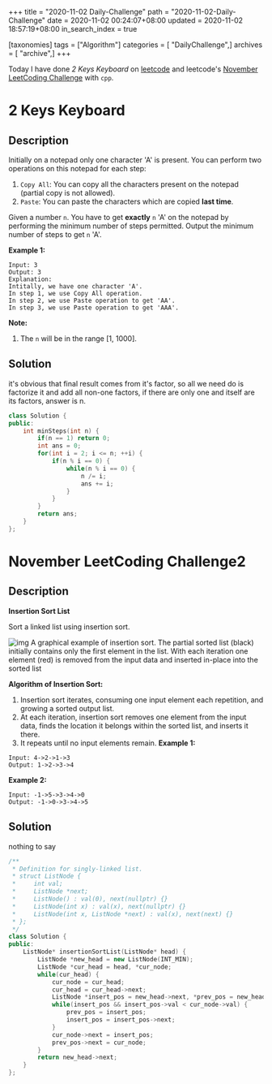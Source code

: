+++
title = "2020-11-02 Daily-Challenge"
path = "2020-11-02-Daily-Challenge"
date = 2020-11-02 00:24:07+08:00
updated = 2020-11-02 18:57:19+08:00
in_search_index = true

[taxonomies]
tags = ["Algorithm"]
categories = [ "DailyChallenge",]
archives = [ "archive",]
+++

Today I have done *2 Keys Keyboard* on [leetcode](https://leetcode.com/problems/2-keys-keyboard/) and leetcode's [November LeetCoding Challenge](https://leetcode.com/explore/challenge/card/november-leetcoding-challenge/564/week-1-november-1st-november-7th/3517/) with `cpp`.

<!-- more -->

# 2 Keys Keyboard

## Description

Initially on a notepad only one character 'A' is present. You can perform two operations on this notepad for each step:

1. `Copy All`: You can copy all the characters present on the notepad (partial copy is not allowed).
2. `Paste`: You can paste the characters which are copied **last time**.

Given a number `n`. You have to get **exactly** `n` 'A' on the notepad by performing the minimum number of steps permitted. Output the minimum number of steps to get `n` 'A'.

**Example 1:**

```
Input: 3
Output: 3
Explanation:
Intitally, we have one character 'A'.
In step 1, we use Copy All operation.
In step 2, we use Paste operation to get 'AA'.
In step 3, we use Paste operation to get 'AAA'.
```

**Note:**

1. The `n` will be in the range [1, 1000].

## Solution

it's obvious that final result comes from it's factor, so all we need do is factorize it and add all non-one factors,
if there are only one and itself are its factors, answer is n.

``` cpp
class Solution {
public:
    int minSteps(int n) {
        if(n == 1) return 0;
        int ans = 0;
        for(int i = 2; i <= n; ++i) {
            if(n % i == 0) {
                while(n % i == 0) {
                    n /= i;
                    ans += i;
                }
            }
        }
        return ans;
    }
};
```

# November LeetCoding Challenge2

## Description

**Insertion Sort List**

Sort a linked list using insertion sort.

![img](https://upload.wikimedia.org/wikipedia/commons/0/0f/Insertion-sort-example-300px.gif)
A graphical example of insertion sort. The partial sorted list (black) initially contains only the first element in the list.
With each iteration one element (red) is removed from the input data and inserted in-place into the sorted list

**Algorithm of Insertion Sort:**

1. Insertion sort iterates, consuming one input element each repetition, and growing a sorted output list.
2. At each iteration, insertion sort removes one element from the input data, finds the location it belongs within the sorted list, and inserts it there.
3. It repeats until no input elements remain.
   **Example 1:**

```
Input: 4->2->1->3
Output: 1->2->3->4
```

**Example 2:**

```
Input: -1->5->3->4->0
Output: -1->0->3->4->5
```

## Solution

nothing to say

``` cpp
/**
 * Definition for singly-linked list.
 * struct ListNode {
 *     int val;
 *     ListNode *next;
 *     ListNode() : val(0), next(nullptr) {}
 *     ListNode(int x) : val(x), next(nullptr) {}
 *     ListNode(int x, ListNode *next) : val(x), next(next) {}
 * };
 */
class Solution {
public:
    ListNode* insertionSortList(ListNode* head) {
        ListNode *new_head = new ListNode(INT_MIN);
        ListNode *cur_head = head, *cur_node;
        while(cur_head) {
            cur_node = cur_head;
            cur_head = cur_head->next;
            ListNode *insert_pos = new_head->next, *prev_pos = new_head;
            while(insert_pos && insert_pos->val < cur_node->val) {
                prev_pos = insert_pos;
                insert_pos = insert_pos->next;
            }
            cur_node->next = insert_pos;
            prev_pos->next = cur_node;
        }
        return new_head->next;
    }
};
```
